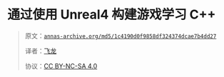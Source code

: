# 通过使用 Unreal4 构建游戏学习 C++

> 原文：[`annas-archive.org/md5/1c4190d0f9858df324374dcae7b4dd27`](https://annas-archive.org/md5/1c4190d0f9858df324374dcae7b4dd27)
> 
> 译者：[飞龙](https://github.com/wizardforcel)
> 
> 协议：[CC BY-NC-SA 4.0](http://creativecommons.org/licenses/by-nc-sa/4.0/)